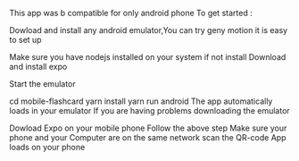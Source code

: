This app was b compatible for only android phone To get started :

Dowload and install any android emulator,You can try geny motion it is easy to set up

Make sure you have nodejs installed on your system if not install
Download and install expo

Start the emulator

cd mobile-flashcard
yarn install
yarn run android
The app automatically loads in your emulator
If you are having problems downloading the emulator

Dowload Expo on your mobile phone
Follow the above step
Make sure your phone and your Computer are on the same network
scan the QR-code
App loads on your phone